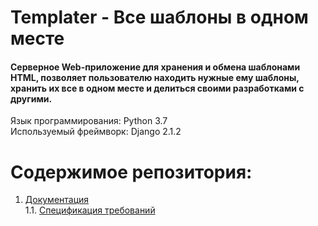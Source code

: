 # Templater - Все шаблоны в одном месте
#### Серверное Web-приложение для хранения и обмена шаблонами HTML, позволяет пользователю находить нужные ему шаблоны, хранить их все в одном месте и делиться своими разработками с другими.
Язык программирования: Python 3.7  
Используемый фреймворк: Django 2.1.2

# Содержимое репозитория:
 1. [Документация](docs)  
 1.1. [Спецификация требований](docs/SRS.md)  
 
